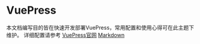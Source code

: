 # VuePress

本文档编写目的皆在快速开发部署VuePress，常用配置和使用心得可在此主题下维护。
详细配置请参考 
[VuePress官网][1]
[Markdown][2]

[1]: https://www.vuepress.cn/ "VuePress"
[2]: https://www.runoob.com/markdown/md-tutorial.html "Markdown"
